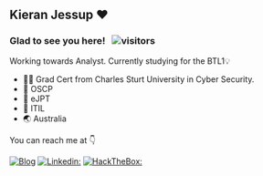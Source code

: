 <h2> Kieran Jessup ♥️ </h2>

### Glad to see you here! &nbsp; ![visitors](https://visitor-badge.laobi.icu/badge?page_id=kieranjessup.kieranjessup)

Working towards Analyst. Currently studying for the BTL1💡

<ul>
<li>👨‍🎓 Grad Cert from Charles Sturt University in Cyber Security.</li>
<li>📃 OSCP</li>
<li>📃 eJPT</li>  
<li>📃 ITIL</li>
<li>🌏 Australia </li>

</ul>

You can reach me at 👇

[![Blog](https://img.shields.io/badge/Blog-21759B?style=for-the-badge&logo=ghost&logoColor=white)](https://www.k1t.io/)
[![Linkedin:](https://img.shields.io/badge/linkedin-0A66C2?style=for-the-badge&logo=linkedin&logoColor=white)](https://www.linkedin.com/in/kieranjessup/)
[![HackTheBox:](https://img.shields.io/badge/hackthebox-a3e54a?style=for-the-badge&logo=hackthebox&logoColor=black)](https://app.hackthebox.com/profile/81315)

<div align="center">
</div>
